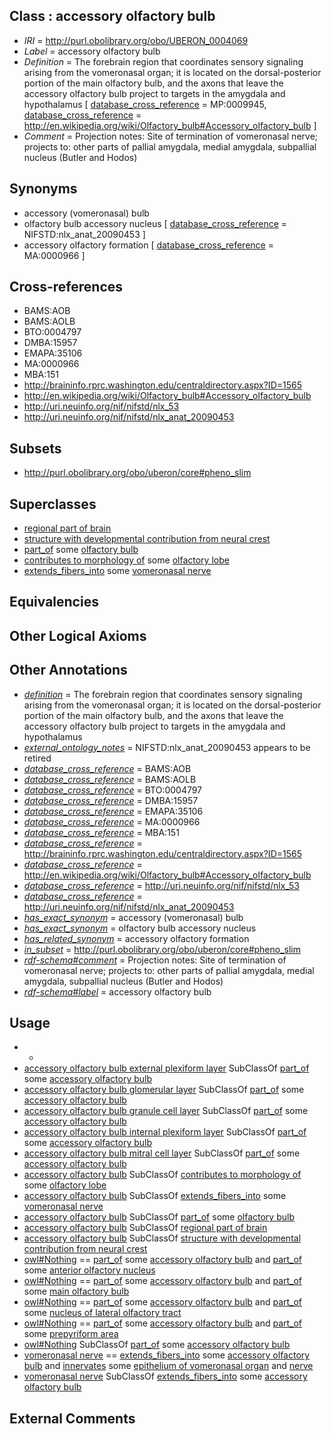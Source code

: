 
## Class : accessory olfactory bulb

 * *IRI* = http://purl.obolibrary.org/obo/UBERON_0004069
 * *Label* = accessory olfactory bulb
 * *Definition* = The forebrain region that coordinates sensory signaling arising from the vomeronasal organ; it is located on the dorsal-posterior portion of the main olfactory bulb, and the axons that leave the accessory olfactory bulb project to targets in the amygdala and hypothalamus [ [database_cross_reference](../../ef/oboInOwl#hasDbXref.md) = MP:0009945, [database_cross_reference](../../ef/oboInOwl#hasDbXref.md) = http://en.wikipedia.org/wiki/Olfactory_bulb#Accessory_olfactory_bulb ]
 * *Comment* = Projection notes: Site of termination of vomeronasal nerve; projects to: other parts of pallial amygdala, medial amygdala, subpallial nucleus (Butler and Hodos)

## Synonyms

 * accessory (vomeronasal) bulb
 * olfactory bulb accessory nucleus [ [database_cross_reference](../../ef/oboInOwl#hasDbXref.md) = NIFSTD:nlx_anat_20090453 ]
 * accessory olfactory formation [ [database_cross_reference](../../ef/oboInOwl#hasDbXref.md) = MA:0000966 ]

## Cross-references

 * BAMS:AOB
 * BAMS:AOLB
 * BTO:0004797
 * DMBA:15957
 * EMAPA:35106
 * MA:0000966
 * MBA:151
 * http://braininfo.rprc.washington.edu/centraldirectory.aspx?ID=1565
 * http://en.wikipedia.org/wiki/Olfactory_bulb#Accessory_olfactory_bulb
 * http://uri.neuinfo.org/nif/nifstd/nlx_53
 * http://uri.neuinfo.org/nif/nifstd/nlx_anat_20090453

## Subsets

 * http://purl.obolibrary.org/obo/uberon/core#pheno_slim

## Superclasses

 * [regional part of brain](../../UBERON/16/UBERON_0002616.md)
 * [structure with developmental contribution from neural crest](../../UBERON/14/UBERON_0010314.md)
 * [part_of](../../BFO/50/BFO_0000050.md) some [olfactory bulb](../../UBERON/64/UBERON_0002264.md)
 * [contributes to morphology of](../../RO/33/RO_0002433.md) some [olfactory lobe](../../UBERON/66/UBERON_0005366.md)
 * [extends_fibers_into](../../core#extends/to/core#extends_fibers_into.md) some [vomeronasal nerve](../../UBERON/21/UBERON_0009121.md)

## Equivalencies


## Other Logical Axioms


## Other Annotations

 * *[definition](../../IAO/15/IAO_0000115.md)* = The forebrain region that coordinates sensory signaling arising from the vomeronasal organ; it is located on the dorsal-posterior portion of the main olfactory bulb, and the axons that leave the accessory olfactory bulb project to targets in the amygdala and hypothalamus
 * *[external_ontology_notes](../../UBPROP/12/UBPROP_0000012.md)* = NIFSTD:nlx_anat_20090453 appears to be retired
 * *[database_cross_reference](../../ef/oboInOwl#hasDbXref.md)* = BAMS:AOB
 * *[database_cross_reference](../../ef/oboInOwl#hasDbXref.md)* = BAMS:AOLB
 * *[database_cross_reference](../../ef/oboInOwl#hasDbXref.md)* = BTO:0004797
 * *[database_cross_reference](../../ef/oboInOwl#hasDbXref.md)* = DMBA:15957
 * *[database_cross_reference](../../ef/oboInOwl#hasDbXref.md)* = EMAPA:35106
 * *[database_cross_reference](../../ef/oboInOwl#hasDbXref.md)* = MA:0000966
 * *[database_cross_reference](../../ef/oboInOwl#hasDbXref.md)* = MBA:151
 * *[database_cross_reference](../../ef/oboInOwl#hasDbXref.md)* = http://braininfo.rprc.washington.edu/centraldirectory.aspx?ID=1565
 * *[database_cross_reference](../../ef/oboInOwl#hasDbXref.md)* = http://en.wikipedia.org/wiki/Olfactory_bulb#Accessory_olfactory_bulb
 * *[database_cross_reference](../../ef/oboInOwl#hasDbXref.md)* = http://uri.neuinfo.org/nif/nifstd/nlx_53
 * *[database_cross_reference](../../ef/oboInOwl#hasDbXref.md)* = http://uri.neuinfo.org/nif/nifstd/nlx_anat_20090453
 * *[has_exact_synonym](../../ym/oboInOwl#hasExactSynonym.md)* = accessory (vomeronasal) bulb
 * *[has_exact_synonym](../../ym/oboInOwl#hasExactSynonym.md)* = olfactory bulb accessory nucleus
 * *[has_related_synonym](../../ym/oboInOwl#hasRelatedSynonym.md)* = accessory olfactory formation
 * *[in_subset](../../et/oboInOwl#inSubset.md)* = http://purl.obolibrary.org/obo/uberon/core#pheno_slim
 * *[rdf-schema#comment](../../nt/rdf-schema#comment.md)* = Projection notes: Site of termination of vomeronasal nerve; projects to: other parts of pallial amygdala, medial amygdala, subpallial nucleus (Butler and Hodos)
 * *[rdf-schema#label](../../el/rdf-schema#label.md)* = accessory olfactory bulb

## Usage

 * -
 * [accessory olfactory bulb external plexiform layer](../../UBERON/89/UBERON_0019289.md) SubClassOf [part_of](../../BFO/50/BFO_0000050.md) some [accessory olfactory bulb](../../UBERON/69/UBERON_0004069.md)
 * [accessory olfactory bulb glomerular layer](../../UBERON/31/UBERON_0007631.md) SubClassOf [part_of](../../BFO/50/BFO_0000050.md) some [accessory olfactory bulb](../../UBERON/69/UBERON_0004069.md)
 * [accessory olfactory bulb granule cell layer](../../UBERON/44/UBERON_0015244.md) SubClassOf [part_of](../../BFO/50/BFO_0000050.md) some [accessory olfactory bulb](../../UBERON/69/UBERON_0004069.md)
 * [accessory olfactory bulb internal plexiform layer](../../UBERON/90/UBERON_0019290.md) SubClassOf [part_of](../../BFO/50/BFO_0000050.md) some [accessory olfactory bulb](../../UBERON/69/UBERON_0004069.md)
 * [accessory olfactory bulb mitral cell layer](../../UBERON/32/UBERON_0015432.md) SubClassOf [part_of](../../BFO/50/BFO_0000050.md) some [accessory olfactory bulb](../../UBERON/69/UBERON_0004069.md)
 * [accessory olfactory bulb](../../UBERON/69/UBERON_0004069.md) SubClassOf [contributes to morphology of](../../RO/33/RO_0002433.md) some [olfactory lobe](../../UBERON/66/UBERON_0005366.md)
 * [accessory olfactory bulb](../../UBERON/69/UBERON_0004069.md) SubClassOf [extends_fibers_into](../../core#extends/to/core#extends_fibers_into.md) some [vomeronasal nerve](../../UBERON/21/UBERON_0009121.md)
 * [accessory olfactory bulb](../../UBERON/69/UBERON_0004069.md) SubClassOf [part_of](../../BFO/50/BFO_0000050.md) some [olfactory bulb](../../UBERON/64/UBERON_0002264.md)
 * [accessory olfactory bulb](../../UBERON/69/UBERON_0004069.md) SubClassOf [regional part of brain](../../UBERON/16/UBERON_0002616.md)
 * [accessory olfactory bulb](../../UBERON/69/UBERON_0004069.md) SubClassOf [structure with developmental contribution from neural crest](../../UBERON/14/UBERON_0010314.md)
 * [owl#Nothing](../../ng/owl#Nothing.md) == [part_of](../../BFO/50/BFO_0000050.md) some [accessory olfactory bulb](../../UBERON/69/UBERON_0004069.md) and [part_of](../../BFO/50/BFO_0000050.md) some [anterior olfactory nucleus](../../UBERON/66/UBERON_0002266.md)
 * [owl#Nothing](../../ng/owl#Nothing.md) == [part_of](../../BFO/50/BFO_0000050.md) some [accessory olfactory bulb](../../UBERON/69/UBERON_0004069.md) and [part_of](../../BFO/50/BFO_0000050.md) some [main olfactory bulb](../../UBERON/51/UBERON_0009951.md)
 * [owl#Nothing](../../ng/owl#Nothing.md) == [part_of](../../BFO/50/BFO_0000050.md) some [accessory olfactory bulb](../../UBERON/69/UBERON_0004069.md) and [part_of](../../BFO/50/BFO_0000050.md) some [nucleus of lateral olfactory tract](../../UBERON/93/UBERON_0002893.md)
 * [owl#Nothing](../../ng/owl#Nothing.md) == [part_of](../../BFO/50/BFO_0000050.md) some [accessory olfactory bulb](../../UBERON/69/UBERON_0004069.md) and [part_of](../../BFO/50/BFO_0000050.md) some [prepyriform area](../../UBERON/90/UBERON_0002590.md)
 * [owl#Nothing](../../ng/owl#Nothing.md) SubClassOf [part_of](../../BFO/50/BFO_0000050.md) some [accessory olfactory bulb](../../UBERON/69/UBERON_0004069.md)
 * [vomeronasal nerve](../../UBERON/21/UBERON_0009121.md) == [extends_fibers_into](../../core#extends/to/core#extends_fibers_into.md) some [accessory olfactory bulb](../../UBERON/69/UBERON_0004069.md) and [innervates](../../RO/34/RO_0002134.md) some [epithelium of vomeronasal organ](../../UBERON/67/UBERON_0003367.md) and [nerve](../../UBERON/21/UBERON_0001021.md)
 * [vomeronasal nerve](../../UBERON/21/UBERON_0009121.md) SubClassOf [extends_fibers_into](../../core#extends/to/core#extends_fibers_into.md) some [accessory olfactory bulb](../../UBERON/69/UBERON_0004069.md)

## External Comments

